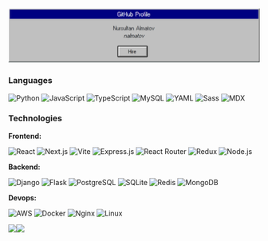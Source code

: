 [![](https://raw.githubusercontent.com/nalmatov/nalmatov/main/github_banner.png)](#)<!-- If you want the template for my gif, email me! -->

### Languages

![Python](https://img.shields.io/badge/Python-000?logo=python&logoColor=3776AB)
![JavaScript](https://img.shields.io/badge/JavaScript-000?logo=javascript&logoColor=F7DF1E)
![TypeScript](https://img.shields.io/badge/TypeScript-000?logo=typescript&logoColor=3178C6)
![MySQL](https://img.shields.io/badge/MySQL-000?logo=mysql&logoColor=4479A1)
![YAML](https://img.shields.io/badge/YAML-000?logo=yaml&logoColor=CB171E)
![Sass](https://img.shields.io/badge/Sass-000?logo=sass&logoColor=CC6699)
![MDX](https://img.shields.io/badge/MDX-000?logo=mdx&logoColor=1B1F24)

### Technologies

**Frontend:**

![React](https://img.shields.io/badge/React-000?logo=react&logoColor=61DAFB)
![Next.js](https://img.shields.io/badge/Next.js-000?logo=next.js&logoColor=white)
![Vite](https://img.shields.io/badge/Vite-000?logo=vite&logoColor=FFD62E)
![Express.js](https://img.shields.io/badge/Express.js-000?logo=express&logoColor=white)
![React Router](https://img.shields.io/badge/React_Router-000?logo=react-router&logoColor=CA4245)
![Redux](https://img.shields.io/badge/Redux-000?logo=redux&logoColor=764ABC)
![Node.js](https://img.shields.io/badge/Node.js-000?logo=node.js&logoColor=339933)

**Backend:**

![Django](https://img.shields.io/badge/Django-000?logo=django&logoColor=white)
![Flask](https://img.shields.io/badge/Flask-000?logo=flask&logoColor=white)
![PostgreSQL](https://img.shields.io/badge/PostgreSQL-000?logo=postgresql&logoColor=336791)
![SQLite](https://img.shields.io/badge/SQLite-000?logo=sqlite&logoColor=003B57)
![Redis](https://img.shields.io/badge/Redis-000?logo=redis&logoColor=DC382D)
![MongoDB](https://img.shields.io/badge/MongoDB-000?logo=mongodb&logoColor=47A248)

**Devops:**

![AWS](https://img.shields.io/badge/AWS-000?logo=amazon-aws&logoColor=FF9900)
![Docker](https://img.shields.io/badge/Docker-000?logo=docker&logoColor=2496ED)
![Nginx](https://img.shields.io/badge/Nginx-000?logo=nginx&logoColor=009639)
![Linux](https://img.shields.io/badge/Linux-000?logo=linux&logoColor=FCC624)

<img height="137px" src="https://github-readme-stats.vercel.app/api?username=nalmatov&hide_title=true&theme=github_dark"/><img height="137px" src="https://github-readme-stats.vercel.app/api/top-langs/?username=nalmatov&hide=html,css,scss&hide_title=true&layout=compact&langs_count=6&theme=github_dark" />
